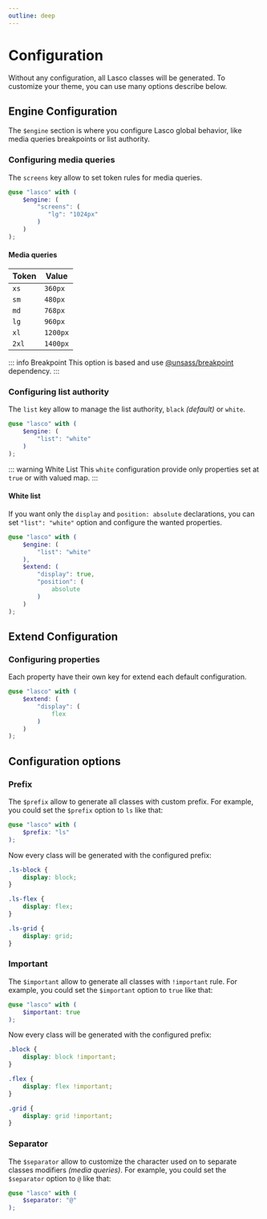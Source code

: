 ```yaml
---
outline: deep
---
```


# Configuration

Without any configuration, all Lasco classes will be generated. To customize your theme, you can use many options
describe below.

## Engine Configuration

The `$engine` section is where you configure Lasco global behavior, like media queries breakpoints or list authority.

### Configuring media queries

The `screens` key allow to set token rules for media queries.

```scss
@use "lasco" with (
    $engine: (
        "screens": (
           "lg": "1024px"        
        )
    )
);
```

#### Media queries

| Token | Value    |
|-------|----------|
| `xs`  | `360px`  |
| `sm`  | `480px`  |
| `md`  | `768px`  |
| `lg`  | `960px`  |
| `xl`  | `1200px` |
| `2xl` | `1400px` |

::: info Breakpoint
This option is based and use [@unsass/breakpoint](https://github.com/unsass/breakpoint) dependency.
:::

### Configuring list authority

The `list` key allow to manage the list authority, `black` _(default)_ or `white`.

```scss
@use "lasco" with (
    $engine: (
        "list": "white"
    )
);
```

::: warning White List
This `white` configuration provide only properties set at `true` or with valued map.
:::

#### White list

If you want only the `display` and `position: absolute` declarations, you can set `"list": "white"` option and configure
the wanted properties.

```scss
@use "lasco" with (
    $engine: (
        "list": "white"
    ),
    $extend: (
        "display": true,
        "position": (
            absolute
        )
    )
);
```

## Extend Configuration

### Configuring properties

Each property have their own key for extend each default configuration.

```scss
@use "lasco" with (
    $extend: (
        "display": (
            flex
        )
    )
);
```

## Configuration options

### Prefix

The `$prefix` allow to generate all classes with custom prefix. For example, you could set the `$prefix` option to `ls`
like that:

```scss
@use "lasco" with (
    $prefix: "ls"
);
```

Now every class will be generated with the configured prefix:

```css
.ls-block {
    display: block;
}

.ls-flex {
    display: flex;
}

.ls-grid {
    display: grid;
}
```

### Important

The `$important` allow to generate all classes with `!important` rule. For example, you could set the `$important`
option to `true` like that:

```scss
@use "lasco" with (
    $important: true
);
```

Now every class will be generated with the configured prefix:

```css
.block {
    display: block !important;
}

.flex {
    display: flex !important;
}

.grid {
    display: grid !important;
}
```

### Separator

The `$separator` allow to customize the character used on to separate classes modifiers _(media queries)_. For example,
you could set the `$separator` option to `@` like that:

```scss
@use "lasco" with (
    $separator: "@"
);
```


